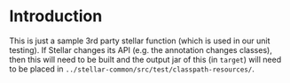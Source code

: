 # Introduction

This is just a sample 3rd party stellar function (which is used in our
unit testing).  If Stellar changes its API (e.g. the annotation changes
classes), then this will need to be built and the output jar of this (in
`target`) will need to be placed in `../stellar-common/src/test/classpath-resources/`.
